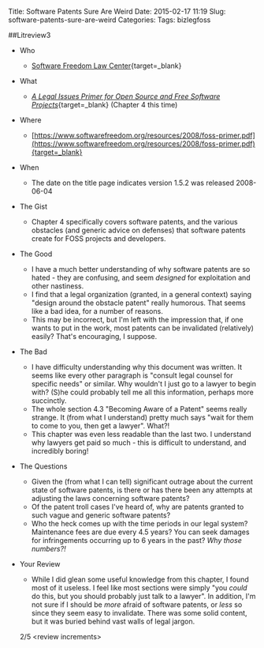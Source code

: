 Title: Software Patents Sure Are Weird
Date: 2015-02-17 11:19
Slug: software-patents-sure-are-weird
Categories:
Tags: bizlegfoss

##Litreview3

- Who
    - [Software Freedom Law Center](https://www.softwarefreedom.org/){target=_blank}

- What
    - [*A Legal Issues Primer for Open Source and Free Software Projects*](https://www.softwarefreedom.org/resources/2008/foss-primer.pdf){target=_blank} (Chapter 4 this time)

- Where
    - [https://www.softwarefreedom.org/resources/2008/foss-primer.pdf](https://www.softwarefreedom.org/resources/2008/foss-primer.pdf){target=_blank}

- When
    - The date on the title page indicates version 1.5.2 was released 2008-06-04

- The Gist
    - Chapter 4 specifically covers software patents, and the various obstacles
    (and generic advice on defenses) that software patents create for FOSS projects
    and developers.

- The Good
    - I have a much better understanding of why software patents are so hated -
    they are confusing, and seem *designed* for exploitation and other nastiness.
    - I find that a legal organization (granted, in a general context) saying
    "design around the obstacle patent" really humorous. That seems like a bad idea,
    for a number of reasons.
    - This may be incorrect, but I'm left with the impression that, if one wants
    to put in the work, most patents can be invalidated (relatively) easily?
    That's encouraging, I suppose.

- The Bad
    - I have difficulty understanding why this document was written. It seems like
    every other paragraph is "consult legal counsel for specific needs" or similar.
    Why wouldn't I just go to a lawyer to begin with? (S)he could probably tell
    me all this information, perhaps more succinctly.
    - The whole section 4.3 "Becoming Aware of a Patent" seems really strange.
    It (from what I understand) pretty much says "wait for them to come to you,
    then get a lawyer". What?!
    - This chapter was even less readable than the last two. I understand why
    lawyers get paid so much - this is difficult to understand, and incredibly
    boring!

- The Questions
    - Given the (from what I can tell) significant outrage about the current state
    of software patents, is there or has there been any attempts at adjusting the laws
    concerning software patents?
    - Of the patent troll cases I've heard of, why are patents granted to such
    vague and generic software patents?
    - Who the heck comes up with the time periods in our legal system? Maintenance
    fees are due every 4.5 years? You can seek damages for infringements occurring
    up to 6 years in the past? *Why those numbers?!*

- Your Review
    - While I did glean some useful knowledge from this chapter, I found most of it useless.
    I feel like most sections were simply "you *could* do this, but you should
    probably just talk to a lawyer". In addition, I'm not sure if I should be *more*
    afraid of software patents, or *less* so since they seem easy to invalidate.
    There was some solid content, but it was buried behind vast walls of legal
    jargon.

    2/5 <review increments\>